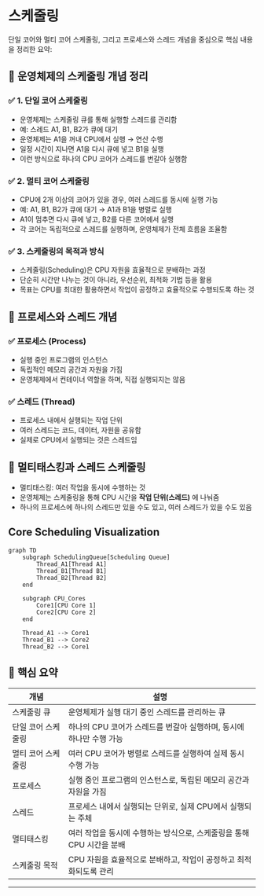 # 스케줄링
단일 코어와 멀티 코어 스케줄링, 그리고 프로세스와 스레드 개념을 중심으로 핵심 내용을 정리한 요약:

## 🧠 운영체제의 스케줄링 개념 정리
### ✅ 1. 단일 코어 스케줄링
- 운영체제는 스케줄링 큐를 통해 실행할 스레드를 관리함
- 예: 스레드 A1, B1, B2가 큐에 대기
- 운영체제는 A1을 꺼내 CPU에서 실행 → 연산 수행
- 일정 시간이 지나면 A1을 다시 큐에 넣고 B1을 실행
- 이런 방식으로 하나의 CPU 코어가 스레드를 번갈아 실행함

### ✅ 2. 멀티 코어 스케줄링
- CPU에 2개 이상의 코어가 있을 경우, 여러 스레드를 동시에 실행 가능
- 예: A1, B1, B2가 큐에 대기 → A1과 B1을 병렬로 실행
- A1이 멈추면 다시 큐에 넣고, B2를 다른 코어에서 실행
- 각 코어는 독립적으로 스레드를 실행하며, 운영체제가 전체 흐름을 조율함

### ✅ 3. 스케줄링의 목적과 방식
- 스케줄링(Scheduling)은 CPU 자원을 효율적으로 분배하는 과정
- 단순히 시간만 나누는 것이 아니라, 우선순위, 최적화 기법 등을 활용
- 목표는 CPU를 최대한 활용하면서 작업이 공정하고 효율적으로 수행되도록 하는 것

## 🧩 프로세스와 스레드 개념
### ✅ 프로세스 (Process)
- 실행 중인 프로그램의 인스턴스
- 독립적인 메모리 공간과 자원을 가짐
- 운영체제에서 컨테이너 역할을 하며, 직접 실행되지는 않음
### ✅ 스레드 (Thread)
- 프로세스 내에서 실행되는 작업 단위
- 여러 스레드는 코드, 데이터, 자원을 공유함
- 실제로 CPU에서 실행되는 것은 스레드임

## 🧵 멀티태스킹과 스레드 스케줄링
- 멀티태스킹: 여러 작업을 동시에 수행하는 것
- 운영체제는 스케줄링을 통해 CPU 시간을 **작업 단위(스레드)** 에 나눠줌
- 하나의 프로세스에 하나의 스레드만 있을 수도 있고, 여러 스레드가 있을 수도 있음

##  Core Scheduling Visualization
```mermaid
graph TD
    subgraph SchedulingQueue[Scheduling Queue]
        Thread_A1[Thread A1]
        Thread_B1[Thread B1]
        Thread_B2[Thread B2]
    end

    subgraph CPU_Cores
        Core1[CPU Core 1]
        Core2[CPU Core 2]
    end

    Thread_A1 --> Core1
    Thread_B1 --> Core2
    Thread_B2 --> Core1
```
## 📌 핵심 요약

| 개념               | 설명                                                                 |
|--------------------|----------------------------------------------------------------------|
| 스케줄링 큐        | 운영체제가 실행 대기 중인 스레드를 관리하는 큐                         |
| 단일 코어 스케줄링 | 하나의 CPU 코어가 스레드를 번갈아 실행하며, 동시에 하나만 수행 가능       |
| 멀티 코어 스케줄링 | 여러 CPU 코어가 병렬로 스레드를 실행하여 실제 동시 수행 가능             |
| 프로세스           | 실행 중인 프로그램의 인스턴스로, 독립된 메모리 공간과 자원을 가짐        |
| 스레드             | 프로세스 내에서 실행되는 단위로, 실제 CPU에서 실행되는 주체              |
| 멀티태스킹         | 여러 작업을 동시에 수행하는 방식으로, 스케줄링을 통해 CPU 시간을 분배     |
| 스케줄링 목적      | CPU 자원을 효율적으로 분배하고, 작업이 공정하고 최적화되도록 관리        |


---

